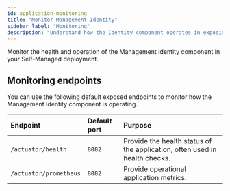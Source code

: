 ```yaml
---
id: application-monitoring
title: "Monitor Management Identity"
sidebar_label: "Monitoring"
description: "Understand how the Identity component operates in exposing the following endpoints."
---
```


Monitor the health and operation of the Management Identity component in your Self-Managed deployment.

## Monitoring endpoints

You can use the following default exposed endpoints to monitor how the Management Identity component is operating.

| Endpoint               | Default port | Purpose                                                                    |
| :--------------------- | :----------- | :------------------------------------------------------------------------- |
| `/actuator/health`     | `8082`       | Provide the health status of the application, often used in health checks. |
| `/actuator/prometheus` | `8082`       | Provide operational application metrics.                                   |

